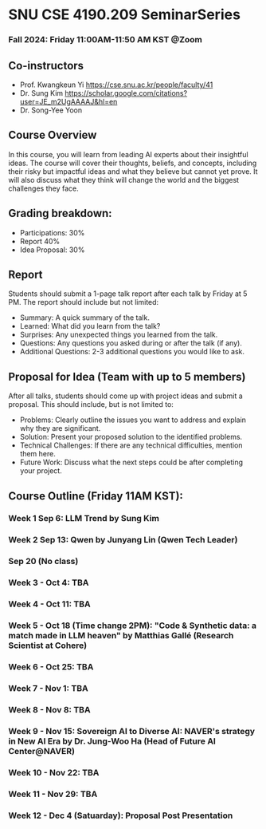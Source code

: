 # SNU CSE 4190.209 SeminarSeries
### Fall 2024: Friday 11:00AM-11:50 AM KST @Zoom

## Co-instructors
* Prof. Kwangkeun Yi https://cse.snu.ac.kr/people/faculty/41 
* Dr. Sung Kim https://scholar.google.com/citations?user=JE_m2UgAAAAJ&hl=en
* Dr. Song-Yee Yoon 

## Course Overview
In this course, you will learn from leading AI experts about their insightful ideas. The course will cover their thoughts, beliefs, and concepts, including their risky but impactful ideas and what they believe but cannot yet prove. It will also discuss what they think will change the world and the biggest challenges they face.


## Grading breakdown:

* Participations: 30%
* Report 40%
* Idea Proposal: 30%

## Report
Students should submit a 1-page talk report after each talk by Friday at 5 PM. The report should include but not limited:
* Summary: A quick summary of the talk.
* Learned: What did you learn from the talk?
* Surprises: Any unexpected things you learned from the talk.
* Questions: Any questions you asked during or after the talk (if any).
* Additional Questions: 2-3 additional questions you would like to ask.

## Proposal for Idea (Team with up to 5 members)
After all talks, students should come up with project ideas and submit a proposal. This should include, but is not limited to:
* Problems: Clearly outline the issues you want to address and explain why they are significant.
* Solution: Present your proposed solution to the identified problems.
* Technical Challenges: If there are any technical difficulties, mention them here.
* Future Work: Discuss what the next steps could be after completing your project.

## Course Outline (Friday 11AM KST):

### Week 1 Sep 6: LLM Trend by Sung Kim

### Week 2 Sep 13: Qwen by Junyang Lin (Qwen Tech Leader)

### Sep 20 (No class)

### Week 3 - Oct 4: TBA
### Week 4 - Oct 11: TBA
### Week 5 - Oct 18 (Time change 2PM): "Code & Synthetic data: a match made in LLM heaven" by Matthias Gallé (Research Scientist at Cohere)
### Week 6 - Oct 25: TBA
### Week 7 - Nov 1: TBA
### Week 8 - Nov 8: TBA
### Week 9 - Nov 15: Sovereign AI to Diverse AI: NAVER's strategy in New AI Era by Dr. Jung-Woo Ha (Head of Future AI Center@NAVER)
### Week 10 - Nov 22: TBA
### Week 11 - Nov 29: TBA
### Week 12 - Dec 4 (Satuarday): Proposal Post Presentation
